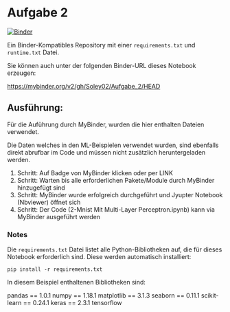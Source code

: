 # Aufgabe 2

[![Binder](https://mybinder.org/badge_logo.svg)](https://mybinder.org/v2/gh/Soley02/Aufgabe_2/HEAD)

Ein Binder-Kompatibles Repository mit einer `requirements.txt` und `runtime.txt` Datei.

Sie können auch unter der folgenden Binder-URL dieses Notebook erzeugen:

https://mybinder.org/v2/gh/Soley02/Aufgabe_2/HEAD

## Ausführung:

Für die Auführung durch MyBinder, wurden die hier enthalten Dateien verwendet.

Die Daten welches in den ML-Beispielen verwendet wurden, sind ebenfalls direkt abrufbar im Code und müssen nicht zusätzlich heruntergeladen werden.

1. Schritt: Auf Badge von MyBinder klicken oder per LINK
2. Schritt: Warten bis alle erforderlichen Pakete/Module durch MyBinder hinzugefügt sind
3. Schritt: MyBinder wurde erfolgreich durchgeführt und Jyupter Notebook (Nbviewer) öffnet sich
4. Schritt: Der Code (2-Mnist Mit Multi-Layer Perceptron.ipynb) kann via MyBinder ausgeführt werden

### Notes

Die `requirements.txt` Datei listet alle Python-Bibliotheken auf, die für dieses Notebook erforderlich sind. Diese werden automatisch installiert:

```
pip install -r requirements.txt
```

In diesem Beispiel enthaltenen Bibliotheken sind:

pandas == 1.0.1
numpy == 1.18.1
matplotlib == 3.1.3
seaborn == 0.11.1
scikit-learn == 0.24.1
keras == 2.3.1
tensorflow
